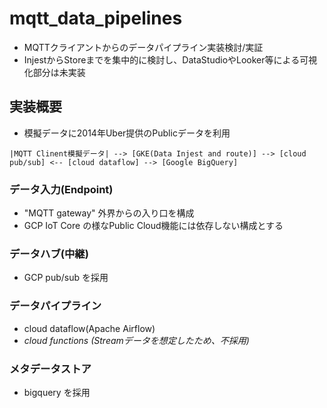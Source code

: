 # mqtt_data_pipelines
- MQTTクライアントからのデータパイプライン実装検討/実証
- InjestからStoreまでを集中的に検討し、DataStudioやLooker等による可視化部分は未実装
## 実装概要
- 模擬データに2014年Uber提供のPublicデータを利用
```
|MQTT Clinent模擬データ| --> [GKE(Data Injest and route)] --> [cloud pub/sub] <-- [cloud dataflow] --> [Google BigQuery]
```
### データ入力(Endpoint)
  - "MQTT gateway" 外界からの入り口を構成
  - GCP IoT Core の様なPublic Cloud機能には依存しない構成とする
### データハブ(中継)
  - GCP pub/sub を採用
  
### データパイプライン
  - cloud dataflow(Apache Airflow)
  - *cloud functions (Streamデータを想定したため、不採用)*
### メタデータストア
  - bigquery を採用
